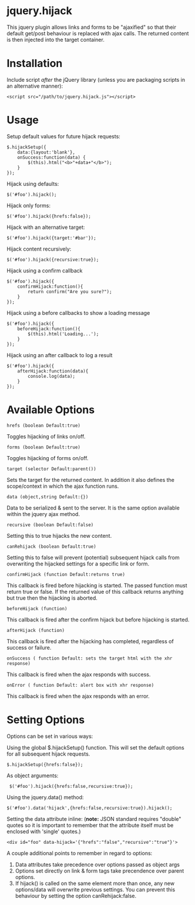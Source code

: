 jquery.hijack
=============
This jquery plugin allows links and forms to be "ajaxified" so that their default get/post behaviour is replaced with ajax calls. The returned content is then injected into the target container.

Installation
============
Include script *after* the jQuery library (unless you are packaging scripts in an alternative manner):

    <script src="/path/to/jquery.hijack.js"></script>

Usage
=====
Setup default values for future hijack requests:

    $.hijackSetup({
        data:{layout:'blank'},
        onSuccess:function(data) {
            $(this).html("<b>"+data+"</b>"); 
        }
    });

Hijack using defaults:

    $('#foo').hijack();

Hijack only forms:

    $('#foo').hijack({hrefs:false});
    
Hijack with an alternative target:

    $('#foo').hijack({target:'#bar'});
    
Hijack content recursively:

    $('#foo').hijack({recursive:true});
    
Hijack using a confirm callback

    $('#foo').hijack({
        confirmHijack:function(){
            return confirm("Are you sure?");
        }
    });
    
Hijack using a before callbacks to show a loading message

    $('#foo').hijack({
        beforeHijack:function(){
            $(this).html('Loading...');
        }
    });
    
Hijack using an after callback to log a result

    $('#foo').hijack({
        afterHijack:function(data){
            console.log(data);
        }
    });

Available Options
=================

    hrefs (boolean Default:true)
Toggles hijacking of links on/off.

    forms (boolean Default:true)
Toggles hijacking of forms on/off.

    target (selector Default:parent())
Sets the target for the returned content. In addition it also defines the scope/context in which the ajax function runs.

    data (object,string Default:{})
Data to be serialized & sent to the server. It is the same option available within the jquery ajax method.

    recursive (boolean Default:false)
Setting this to true hijacks the new content.

    canRehijack (boolean Default:true)
Setting this to false will prevent (potential) subsequent hijack calls from overwriting the hijacked settings for a specific link or form.

    confirmHijack (function Default:returns true)
This callback is fired before hijacking is started. The passed function must return true or false. If the returned value of this callback returns anything but true then the hijacking is aborted.

    beforeHijack (function)
This callback is fired after the confirm hijack but before hijacking is started.

    afterHijack (function)
This callback is fired after the hijacking has completed, regardless of success or failure.

    onSuccess ( function Default: sets the target html with the xhr response)
This callback is fired when the ajax responds with success.

    onError ( function Default: alert box with xhr response)
This callback is fired when the ajax responds with an error.

Setting Options
===============
Options can be set in various ways:

Using the global $.hijackSetup() function. This will set the default options for all subsequent hijack requests.
    
    $.hijackSetup({hrefs:false});
    
As object arguments:
     
     $('#foo').hijack({hrefs:false,recursive:true});
     
Using the jquery.data() method:
    
    $('#foo').data('hijack',{hrefs:false,recursive:true}).hijack();
    
Setting the data attribute inline: (**note:** JSON standard requires "double" quotes so it is important to remember that the attribute itself must be enclosed with 'single' quotes.)
    
    <div id="foo" data-hijack='{"hrefs":"false","recursive":"true"}'>
    
A couple additional points to remember in regard to options:

 1. Data attributes take precedence over options passed as object args
 2. Options set directly on link & form tags take precendence over parent options.
 3. If hijack() is called on the same element more than once, any new options/data will overwrite previous settings. You can prevent this behaviour by setting the option canRehijack:false.

